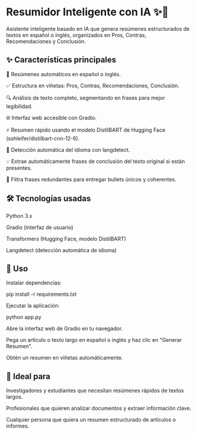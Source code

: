 # Resumidor Inteligente con IA ✨📝

Asistente inteligente basado en IA que genera resúmenes estructurados de textos en español o inglés, organizados en Pros, Contras, Recomendaciones y Conclusión.

## ✨ Características principales

📝 Resúmenes automáticos en español o inglés.

✅ Estructura en viñetas: Pros, Contras, Recomendaciones, Conclusión.

🔍 Análisis de texto completo, segmentando en frases para mejor legibilidad.

🌐 Interfaz web accesible con Gradio.

⚡ Resumen rápido usando el modelo DistilBART de Hugging Face (sshleifer/distilbart-cnn-12-6).

🧠 Detección automática del idioma con langdetect.

💡 Extrae automáticamente frases de conclusión del texto original si están presentes.

🔄 Filtra frases redundantes para entregar bullets únicos y coherentes.

## 🛠️ Tecnologías usadas

Python 3.x

Gradio (interfaz de usuario)

Transformers (Hugging Face, modelo DistilBART)

Langdetect (detección automática de idioma)

## 🚀 Uso

Instalar dependencias:

pip install -r requirements.txt


Ejecutar la aplicación:

python app.py


Abre la interfaz web de Gradio en tu navegador.

Pega un artículo o texto largo en español o inglés y haz clic en "Generar Resumen".

Obtén un resumen en viñetas automáticamente.

## 🎯 Ideal para

Investigadores y estudiantes que necesitan resúmenes rápidos de textos largos.

Profesionales que quieren analizar documentos y extraer información clave.

Cualquier persona que quiera un resumen estructurado de artículos o informes.
